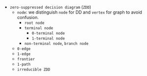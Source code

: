- `zero-suppressed decision diagram` (`ZDD`)
    - `node`: we distinguish `node` for DD and `vertex` for graph to avoid confusion.
        - `root node`
        - `terminal node`
            - `0-terminal node`
            - `1-terminal node`
        - `non-terminal node`, `branch node`
    - `0-edge`
    - `1-edge`
    - `frontier`
    - `1-path`
    - `irreducible ZDD`
